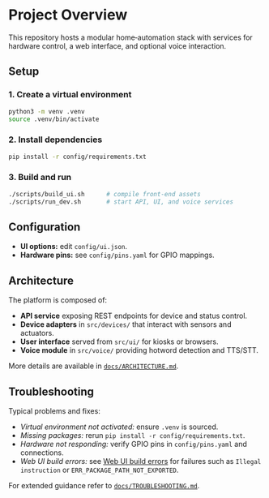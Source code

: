 # Project Overview

This repository hosts a modular home‑automation stack with services for
hardware control, a web interface, and optional voice interaction.

## Setup

### 1. Create a virtual environment
```bash
python3 -m venv .venv
source .venv/bin/activate
```

### 2. Install dependencies
```bash
pip install -r config/requirements.txt
```

### 3. Build and run
```bash
./scripts/build_ui.sh      # compile front‑end assets
./scripts/run_dev.sh       # start API, UI, and voice services
```

## Configuration
- **UI options:** edit `config/ui.json`.
- **Hardware pins:** see `config/pins.yaml` for GPIO mappings.

## Architecture
The platform is composed of:
- **API service** exposing REST endpoints for device and status control.
- **Device adapters** in `src/devices/` that interact with sensors and actuators.
- **User interface** served from `src/ui/` for kiosks or browsers.
- **Voice module** in `src/voice/` providing hotword detection and TTS/STT.

More details are available in [`docs/ARCHITECTURE.md`](ARCHITECTURE.md).

## Troubleshooting
Typical problems and fixes:
- *Virtual environment not activated:* ensure `.venv` is sourced.
- *Missing packages:* rerun `pip install -r config/requirements.txt`.
- *Hardware not responding:* verify GPIO pins in `config/pins.yaml` and
connections.
- *Web UI build errors:* see [Web UI build errors](TROUBLESHOOTING.md#web-ui-build-errors)
  for failures such as `Illegal instruction` or `ERR_PACKAGE_PATH_NOT_EXPORTED`.

For extended guidance refer to [`docs/TROUBLESHOOTING.md`](TROUBLESHOOTING.md).
